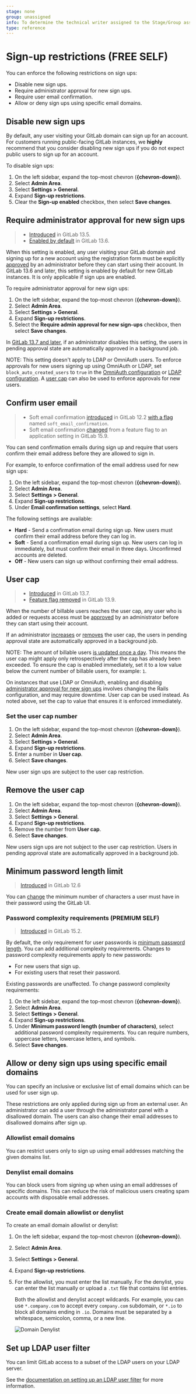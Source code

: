```yaml
---
stage: none
group: unassigned
info: To determine the technical writer assigned to the Stage/Group associated with this page, see https://about.gitlab.com/handbook/product/ux/technical-writing/#assignments
type: reference
---
```


# Sign-up restrictions **(FREE SELF)**

You can enforce the following restrictions on sign ups:

- Disable new sign ups.
- Require administrator approval for new sign ups.
- Require user email confirmation.
- Allow or deny sign ups using specific email domains.

## Disable new sign ups

By default, any user visiting your GitLab domain can sign up for an account. For customers running
public-facing GitLab instances, we **highly** recommend that you consider disabling new sign ups if
you do not expect public users to sign up for an account.

To disable sign ups:

1. On the left sidebar, expand the top-most chevron (**{chevron-down}**).
1. Select **Admin Area**.
1. Select **Settings > General**.
1. Expand **Sign-up restrictions**.
1. Clear the **Sign-up enabled** checkbox, then select **Save changes**.

## Require administrator approval for new sign ups

> - [Introduced](https://gitlab.com/groups/gitlab-org/-/epics/4491) in GitLab 13.5.
> - [Enabled by default](https://gitlab.com/gitlab-org/gitlab/-/issues/267568) in GitLab 13.6.

When this setting is enabled, any user visiting your GitLab domain and signing up for a new account using the registration form
must be explicitly [approved](../../administration/moderate_users.md#approve-or-reject-a-user-sign-up) by an
administrator before they can start using their account. In GitLab 13.6 and later, this setting is
enabled by default for new GitLab instances. It is only applicable if sign ups are enabled.

To require administrator approval for new sign ups:

1. On the left sidebar, expand the top-most chevron (**{chevron-down}**).
1. Select **Admin Area**.
1. Select **Settings > General**.
1. Expand **Sign-up restrictions**.
1. Select the **Require admin approval for new sign-ups** checkbox, then select **Save changes**.

In [GitLab 13.7 and later](https://gitlab.com/gitlab-org/gitlab/-/issues/273258), if an administrator disables this setting, the users in pending approval state are
automatically approved in a background job.

NOTE:
This setting doesn't apply to LDAP or OmniAuth users. To enforce approvals for new users
signing up using OmniAuth or LDAP, set `block_auto_created_users` to `true` in the
[OmniAuth configuration](../../integration/omniauth.md#configure-common-settings) or
[LDAP configuration](../auth/ldap/index.md#basic-configuration-settings).
A [user cap](#user-cap) can also be used to enforce approvals for new users.

## Confirm user email

> - Soft email confirmation [introduced](https://gitlab.com/gitlab-org/gitlab-foss/-/issues/47003) in GitLab 12.2 [with a flag](../../operations/feature_flags.md) named `soft_email_confirmation`.
> - Soft email confirmation [changed](https://gitlab.com/gitlab-org/gitlab/-/merge_requests/107302/diffs) from a feature flag to an application setting in GitLab 15.9.

You can send confirmation emails during sign up and require that users confirm
their email address before they are allowed to sign in.

For example, to enforce confirmation of the email address used for new sign ups:

1. On the left sidebar, expand the top-most chevron (**{chevron-down}**).
1. Select **Admin Area**.
1. Select **Settings > General**.
1. Expand **Sign-up restrictions**.
1. Under **Email confirmation settings**, select **Hard**.

The following settings are available:

- **Hard** - Send a confirmation email during sign up. New users must confirm their email address before they can log in.
- **Soft** - Send a confirmation email during sign up. New users can log in immediately, but must confirm their email in three days. Unconfirmed accounts are deleted.
- **Off** - New users can sign up without confirming their email address.

## User cap

> - [Introduced](https://gitlab.com/groups/gitlab-org/-/epics/4315) in GitLab 13.7.
> - [Feature flag removed](https://gitlab.com/gitlab-org/gitlab/-/issues/292600) in GitLab 13.9.

When the number of billable users reaches the user cap, any user who is added or requests access must be
[approved](../../administration/moderate_users.md#approve-or-reject-a-user-sign-up) by an administrator before they can start using
their account.

If an administrator [increases](#set-the-user-cap-number) or [removes](#remove-the-user-cap) the
user cap, the users in pending approval state are automatically approved in a background job.

NOTE:
The amount of billable users [is updated once a day](../../subscriptions/self_managed/index.md#billable-users).
This means the user cap might apply only retrospectively after the cap has already been exceeded.
To ensure the cap is enabled immediately, set it to a low value below the current number of
billable users, for example: `1`.

On instances that use LDAP or OmniAuth, enabling and disabling
[administrator approval for new sign ups](#require-administrator-approval-for-new-sign-ups)
involves changing the Rails configuration, and may require downtime.
User cap can be used instead. As noted above, set the cap to value that ensures it is enforced immediately.

### Set the user cap number

1. On the left sidebar, expand the top-most chevron (**{chevron-down}**).
1. Select **Admin Area**.
1. Select **Settings > General**.
1. Expand **Sign-up restrictions**.
1. Enter a number in **User cap**.
1. Select **Save changes**.

New user sign ups are subject to the user cap restriction.

## Remove the user cap

1. On the left sidebar, expand the top-most chevron (**{chevron-down}**).
1. Select **Admin Area**.
1. Select **Settings > General**.
1. Expand **Sign-up restrictions**.
1. Remove the number from **User cap**.
1. Select **Save changes**.

New users sign ups are not subject to the user cap restriction. Users in pending approval state are
automatically approved in a background job.

## Minimum password length limit

> [Introduced](https://gitlab.com/gitlab-org/gitlab/-/merge_requests/20661) in GitLab 12.6

You can [change](../../security/password_length_limits.md#modify-minimum-password-length)
the minimum number of characters a user must have in their password using the GitLab UI.

### Password complexity requirements **(PREMIUM SELF)**

> [Introduced](https://gitlab.com/gitlab-org/gitlab/-/issues/354965) in GitLab 15.2.

By default, the only requirement for user passwords is [minimum password length](#minimum-password-length-limit).
You can add additional complexity requirements. Changes to password complexity requirements apply to new passwords:

- For new users that sign up.
- For existing users that reset their password.

Existing passwords are unaffected. To change password complexity requirements:

1. On the left sidebar, expand the top-most chevron (**{chevron-down}**).
1. Select **Admin Area**.
1. Select **Settings > General**.
1. Expand **Sign-up restrictions**.
1. Under **Minimum password length (number of characters)**, select additional password complexity requirements. You can require numbers, uppercase letters, lowercase letters,
   and symbols.
1. Select **Save changes**.

## Allow or deny sign ups using specific email domains

You can specify an inclusive or exclusive list of email domains which can be used for user sign up.

These restrictions are only applied during sign up from an external user. An administrator can add a
user through the administrator panel with a disallowed domain. The users can also change their
email addresses to disallowed domains after sign up.

### Allowlist email domains

You can restrict users only to sign up using email addresses matching the given
domains list.

### Denylist email domains

You can block users from signing up when using an email addresses of specific domains. This can
reduce the risk of malicious users creating spam accounts with disposable email addresses.

### Create email domain allowlist or denylist

To create an email domain allowlist or denylist:

1. On the left sidebar, expand the top-most chevron (**{chevron-down}**).
1. Select **Admin Area**.
1. Select **Settings > General**.
1. Expand **Sign-up restrictions**.
1. For the allowlist, you must enter the list manually. For the denylist, you can enter the list
   manually or upload a `.txt` file that contains list entries.

   Both the allowlist and denylist accept wildcards. For example, you can use
`*.company.com` to accept every `company.com` subdomain, or `*.io` to block all
domains ending in `.io`. Domains must be separated by a whitespace,
semicolon, comma, or a new line.

   ![Domain Denylist](img/domain_denylist_v14_1.png)

## Set up LDAP user filter

You can limit GitLab access to a subset of the LDAP users on your LDAP server.

See the [documentation on setting up an LDAP user filter](../auth/ldap/index.md#set-up-ldap-user-filter) for more information.

<!-- ## Troubleshooting

Include any troubleshooting steps that you can foresee. If you know beforehand what issues
one might have when setting this up, or when something is changed, or on upgrading, it's
important to describe those, too. Think of things that may go wrong and include them here.
This is important to minimize requests for support, and to avoid doc comments with
questions that you know someone might ask.

Each scenario can be a third-level heading, for example `### Getting error message X`.
If you have none to add when creating a doc, leave this section in place
but commented out to help encourage others to add to it in the future. -->
